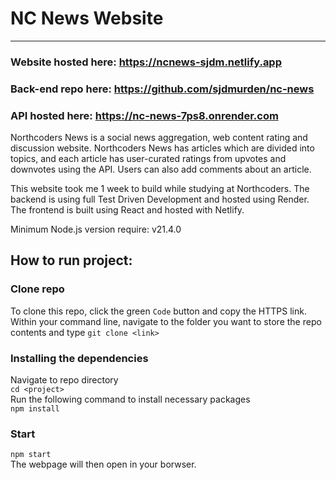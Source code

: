 # NC News Website
---
### Website hosted here: https://ncnews-sjdm.netlify.app

### Back-end repo here: https://github.com/sjdmurden/nc-news

### API hosted here: https://nc-news-7ps8.onrender.com

Northcoders News is a social news aggregation, web content rating and discussion website. Northcoders News has articles which are divided into topics, and each article has user-curated ratings from upvotes and downvotes using the API. Users can also add comments about an article.

This website took me 1 week to build while studying at Northcoders. The backend is using full Test Driven Development and hosted using Render. The frontend is built using React and hosted with Netlify.

Minimum Node.js version require: v21.4.0

## How to run project:

### Clone repo
To clone this repo, click the green `Code` button and copy the HTTPS link.\
Within your command line, navigate to the folder you want to store the repo contents and type `git clone <link>`

### Installing the dependencies
Navigate to repo directory\
`cd <project>`\
Run the following command to install necessary packages\
`npm install`

### Start
`npm start`\
The webpage will then open in your borwser.

